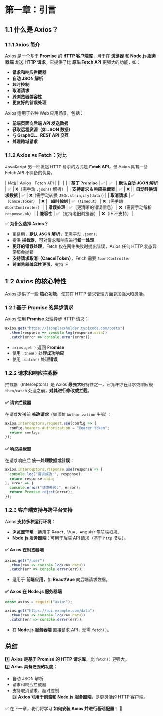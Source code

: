 # **第一章：引言**

## **1.1 什么是 Axios？**

### **1.1.1 Axios 简介**

Axios 是一个基于 **Promise** 的 **HTTP 客户端库**，用于在 **浏览器** 和 **Node.js 服务器端** 发送 **HTTP 请求**。它提供了比 **原生 Fetch API** 更强大的功能，如：

- **请求和响应拦截器**
- **自动 JSON 解析**
- **超时控制**
- **取消请求**
- **跨浏览器兼容性**
- **更友好的错误处理**

Axios 适用于各种 Web 应用场景，包括：

- **前端页面向后端 API 发送数据**
- **获取远程资源（如 JSON 数据）**
- **与 GraphQL、REST API 交互**
- **处理跨域请求**

### **1.1.2 Axios vs Fetch：对比**

JavaScript 另一种发送 HTTP 请求的方式是 **Fetch API**，但 Axios 具有一些 Fetch API 不具备的优势。

| 特性 | Axios | Fetch API |
||-|-|
| **基于 Promise** | ✅ | ✅ |
| **默认自动 JSON 解析** | ✅ | ❌（需手动 `.json()` 解析） |
| **支持请求 & 响应拦截器** | ✅ | ❌ |
| **自动转换请求数据** | ✅ | ❌（需手动转换 `JSON.stringify(data)`) |
| **取消请求** | ✅（`CancelToken`） | ❌ |
| **超时控制** | ✅（`timeout`） | ❌（需手动 `AbortController`） |
| **错误处理** | ✅（更清晰的错误信息） | ❌（需要手动解析 `response.ok`） |
| **兼容性** | ✅（支持老旧浏览器） | ❌（IE 不支持） |

✅ **为什么选择 Axios？**

- 更易用，**默认 JSON 解析**，无需手动 `.json()`
- 提供 **拦截器**，可对请求和响应进行**统一处理**
- **更好的错误处理**，Fetch 仅在网络失败时抛出错误，Axios 任何 HTTP 状态异常都会抛错
- **支持请求取消（CancelToken）**，Fetch 需要 `AbortController`
- **跨浏览器兼容性更强**，支持 IE

## **1.2 Axios 的核心特性**

Axios 提供了一些 **核心功能**，使其在 HTTP 请求管理方面更加强大和灵活。

### **1.2.1 基于 Promise 的异步请求**

Axios 使用 **Promise** 处理异步 HTTP 请求：

```javascript
axios.get("https://jsonplaceholder.typicode.com/posts")
  .then(response => console.log(response.data))
  .catch(error => console.error(error));
```

- `axios.get()` 返回 **Promise**
- 使用 `.then()` 处理**成功响应**
- 使用 `.catch()` 处理**错误**

### **1.2.2 请求和响应拦截器**

拦截器（Interceptors）是 Axios **最强大**的特性之一，它允许你在请求或响应被 `then/catch` 处理之前，**对其进行修改或拦截**。

#### **✅ 请求拦截器**

在请求发送前 **修改请求**（如添加 `Authorization` 头部）：

```javascript
axios.interceptors.request.use(config => {
  config.headers.Authorization = "Bearer token";
  return config;
});
```

#### **✅ 响应拦截器**

在请求响应后 **统一处理数据或错误**：

```javascript
axios.interceptors.response.use(response => {
  console.log("请求成功:", response);
  return response.data;
}, error => {
  console.error("请求失败:", error);
  return Promise.reject(error);
});
```

### **1.2.3 客户端支持与跨平台支持**

Axios **支持多种运行环境**：

- **浏览器环境**：适用于 React、Vue、Angular 等前端框架。
- **Node.js 服务器端**：可用于后端 API 请求（基于 `http` 模块）。

#### **✅ Axios 在浏览器端**

```javascript
axios.get("/user")
  .then(res => console.log(res.data))
  .catch(err => console.error(err));
```

- 适用于 **前端应用**，如 **React/Vue** 向后端请求数据。

#### **✅ Axios 在 Node.js 服务器端**

```javascript
const axios = require("axios");

axios.get("https://api.example.com/data")
  .then(res => console.log(res.data))
  .catch(err => console.error(err));
```

- 在 **Node.js 服务器端** 直接请求 API，无需 `fetch()`。

## **总结**

1️⃣ **Axios 是基于 Promise 的 HTTP 请求库**，比 `fetch()` 更强大。  
2️⃣ **Axios 具备更强的功能**：

- 自动 JSON 解析
- 请求和响应拦截器
- 支持取消请求、超时控制  
3️⃣ **Axios 可用于前端和 Node.js 服务器端**，是更灵活的 HTTP 客户端。

✅ 在下一章，我们将学习 **如何安装 Axios 并进行基础配置！** 🚀
